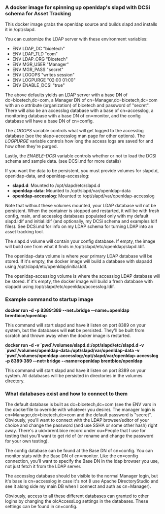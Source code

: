 
### A docker image for spinning up openldap's slapd with DCSi schema for Asset Tracking

This docker image grabs the openldap source and builds slapd and
installs it in /opt/slapd. 

You can customize the LDAP server with these environment variables:
- ENV LDAP_DC	"bicetech"
- ENV LDAP_TLD	"com"
- ENV LDAP_ORG	"Bicetech"
- ENV MGR_USER	"Manager"
- ENV MGR_PASS	"secret"
- ENV LOGOPS	"writes session"
- ENV LOGPURGE	"02:00 01:00"
- ENV ENABLE_DCSI	"true"

The above defaults yields an LDAP server with a base DN of
dc=bicetech,dc=com, a Manager DN of cn=Manager,dc=bicetech,dc=com
with an o attribute (organization) of bicetech and password of
"secret". There will also be an accesslog database with a base of
cn=accesslog, a monitoring database with a base DN of cn=monitor,
and the config database will have a base DN of cn=config.

The *LOGOPS* variable controls what will get logged
to the accesslog database (see the slapo-accesslog man page for
other options). The *LOGPURGE* variable controls how long the
access logs are saved for and how often they're purged.

Lastly, the *ENABLE-DCSI* variable controls whether or not to load
the DCSI schema and sample data. (see DCSi.md for more details)

If you want the data to be persistent, you must provide volumes for
slapd.d, openldap-data, and openldap-accesslog:

- **slapd.d**: Mounted to /opt/slapd/etc/slapd.d
- **openldap-data**: Mounted to /opt/slapd/var/openldap-data
- **openldap-accesslog**: Mounted to /opt/slapd/var/openldap-accesslog

Note that without these volumes mounted, your LDAP database will not
be persistent. When the container is stopped and restarted, it will be
with fresh config, main, and accesslog databases populated only with
my default slapd.ldif and initial.ldif (and optionally, my DCSi
schema and examples ldif files). See DCSi.md for info on my
LDAP schema for turning LDAP into an asset tracking tool.

The slapd.d volume will contain your config database. If empty, the image
will build one from what it finds in /opt/slapd/etc/openldap/slapd.ldif.

The openldap-data volume is where your primary LDAP database
will be stored. If it's empty, the docker image will build a
database with slapadd using /opt/slapd/etc/openldap/initial.ldif.

The openldap-accesslog volume is where the accesslog LDAP database will
be stored. If it's empty, the docker image will build a fresh database
with slapadd using /opt/slapd/etc/openldap/accesslog.ldif.

### Example command to startup image

**docker run -d -p 8389:389 --net=bridge --name=openldap brentbice/openldap**

This command will start slapd and have it listen on port 8389 on your system,
but the databases will **not** be persisted. They'll be built from scratch
and thrown away when the docker image is restarted.

**docker run -d -v \`pwd\`/volumes/slapd.d:/opt/slapd/etc/slapd.d -v \`pwd\`/volumes/openldap-data:/opt/slapd/var/openldap-data -v \`pwd\`/volumes/openldap-accesslog:/opt/slapd/var/openldap-accesslog -p 8389:389 --net=bridge --name=openldap brentbice/openldap**

This command will start slapd and have it listen on port 8389 on your system.
All databases will be persisted in directories in the volumes directory.

### What databases exist and how to connect to them

The default database is built as dc=bicetech,dc=com (see the ENV vars
in the dockerfile to override with whatever you desire). The manager login
is cn=Manager,dc=bicetech,dc=com and the default password is "secret".
Obviously, you'll want to connect with the LDAP browser/editor of your choice
and change the password (and use SSHA or some other hash) right away.
There's a uid=brent.bice record under ou=People that I use for testing
that you'll want to get rid of (or rename and change the password for your
own testing).

The config database can be found at the Base DN of cn=config.
You can monitor stats with the Base DN of cn=monitor. Like the cn=config
connection, you'll want to specify the Base DN in the ldap browser you
use, not just fetch it from the LDAP server.

The accesslog database should be visible to the normal Manager login,
but it's base is cn=accesslog in case it's not (I use Apache
DirectoryStudio and see it along side my main DB when I connect and
auth as cn=Manager).

Obviously, access to all these different databases can granted to other
logins by changing the olcAccessLog settings in the databases. These
settings can be found in cn=config.

